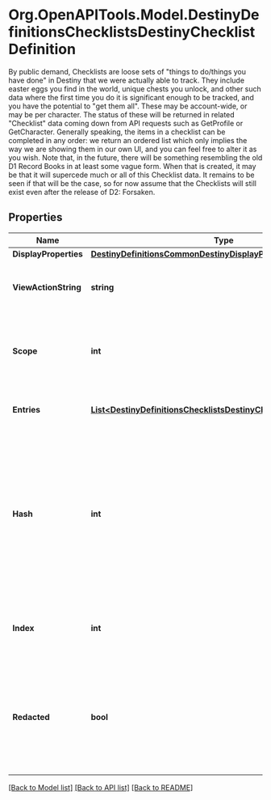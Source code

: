 # Org.OpenAPITools.Model.DestinyDefinitionsChecklistsDestinyChecklistDefinition
By public demand, Checklists are loose sets of \"things to do/things you have done\" in Destiny that we were actually able to track. They include easter eggs you find in the world, unique chests you unlock, and other such data where the first time you do it is significant enough to be tracked, and you have the potential to \"get them all\".  These may be account-wide, or may be per character. The status of these will be returned in related \"Checklist\" data coming down from API requests such as GetProfile or GetCharacter.  Generally speaking, the items in a checklist can be completed in any order: we return an ordered list which only implies the way we are showing them in our own UI, and you can feel free to alter it as you wish.  Note that, in the future, there will be something resembling the old D1 Record Books in at least some vague form. When that is created, it may be that it will supercede much or all of this Checklist data. It remains to be seen if that will be the case, so for now assume that the Checklists will still exist even after the release of D2: Forsaken.

## Properties

Name | Type | Description | Notes
------------ | ------------- | ------------- | -------------
**DisplayProperties** | [**DestinyDefinitionsCommonDestinyDisplayPropertiesDefinition**](DestinyDefinitionsCommonDestinyDisplayPropertiesDefinition.md) |  | [optional] 
**ViewActionString** | **string** | A localized string prompting you to view the checklist. | [optional] 
**Scope** | **int** | Indicates whether you will find this checklist on the Profile or Character components. | [optional] 
**Entries** | [**List&lt;DestinyDefinitionsChecklistsDestinyChecklistEntryDefinition&gt;**](DestinyDefinitionsChecklistsDestinyChecklistEntryDefinition.md) | The individual checklist items. Gotta catch &#39;em all. | [optional] 
**Hash** | **int** | The unique identifier for this entity. Guaranteed to be unique for the type of entity, but not globally.  When entities refer to each other in Destiny content, it is this hash that they are referring to. | [optional] 
**Index** | **int** | The index of the entity as it was found in the investment tables. | [optional] 
**Redacted** | **bool** | If this is true, then there is an entity with this identifier/type combination, but BNet is not yet allowed to show it. Sorry! | [optional] 

[[Back to Model list]](../README.md#documentation-for-models) [[Back to API list]](../README.md#documentation-for-api-endpoints) [[Back to README]](../README.md)

